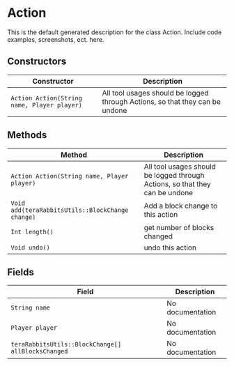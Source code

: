 
# Action
This is the default generated description for the class Action. Include code examples, screenshots, ect. here.

## Constructors
| Constructor  | Description              |
| ------------ | ------------------------ |
| `Action Action(String name, Player player)` | All tool usages should be logged through Actions, so that they can be undone |

## Methods
| Method                                                  | Description                                                                         |
| ------------------------------------------------------- | ----------------------------------------------------------------------------------- |
| `Action Action(String name, Player player)` | All tool usages should be logged through Actions, so that they can be undone |
| `Void add(teraRabbitsUtils::BlockChange change)` | Add a block change to this action |
| `Int length()` | get number of blocks changed |
| `Void undo()` | undo this action |

## Fields
| Field                                                  | Description                                                                                       |
| ------------------------------------------------------ | ------------------------------------------------------------------------------------------------- |
| `String name` | No documentation |
| `Player player` | No documentation |
| `teraRabbitsUtils::BlockChange[] allBlocksChanged` | No documentation |
